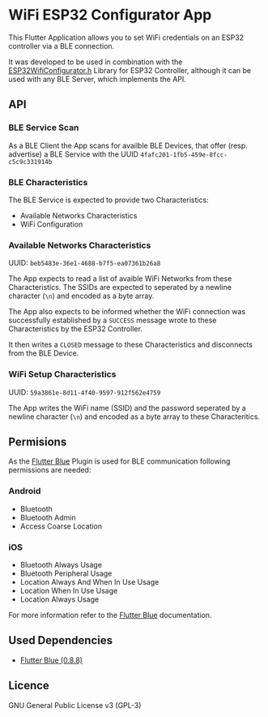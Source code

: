 # WiFi ESP32 Configurator App

This Flutter Application allows you to set WiFi credentials on an ESP32 controller via a BLE connection.

It was developed to be used in combination with the [ESP32WifiConfigurator.h](esp32-wifi-configurator.md) Library for ESP32 Controller, although it can be used with any BLE Server, which implements the API.

## API

### BLE Service Scan
As a BLE Client the App scans for availble BLE Devices, that offer (resp. advertise) a BLE Service with the UUID `4fafc201-1fb5-459e-8fcc-c5c9c331914b`

### BLE Characteristics
The BLE Service is expected to provide two Characteristics:

* Available Networks Characteristics
* WiFi Configuration

### Available Networks Characteristics
UUID: `beb5483e-36e1-4688-b7f5-ea07361b26a8`

The App expects to read a list of avaible WiFi Networks from these Characteristics. The SSIDs are expected to seperated by a newline character (`\n`) and encoded as a byte array.

The App also expects to be informed whether the WiFi connection was successfully established by a `SUCCESS` message wrote to these Characteristics by the ESP32 Controller.

It then writes a `CLOSED` message to these Characteristics and disconnects from the BLE Device.

### WiFi Setup Characteristics
 UUID: `59a3861e-8d11-4f40-9597-912f562e4759`

 The App writes the WiFi name (SSID) and the password seperated by a newline character (`\n`) and encoded as a byte array to these Characteritics.

## Permisions

As the [Flutter Blue](https://pub.dev/packages/flutter_blue) Plugin is used for BLE communication following permissions are needed:

### Android
* Bluetooth
* Bluetooth Admin
* Access Coarse Location

### iOS
* Bluetooth Always Usage
* Bluetooth Peripheral Usage
* Location Always And When In Use Usage
* Location When In Use Usage
* Location Always Usage

For more information refer to the [Flutter Blue](https://pub.dev/documentation/flutter_blue/latest/) documentation.

## Used Dependencies

* [Flutter Blue (0.8.8)](https://pub.dev/packages/flutter_blue)

## Licence
GNU General Public License v3 (GPL-3)